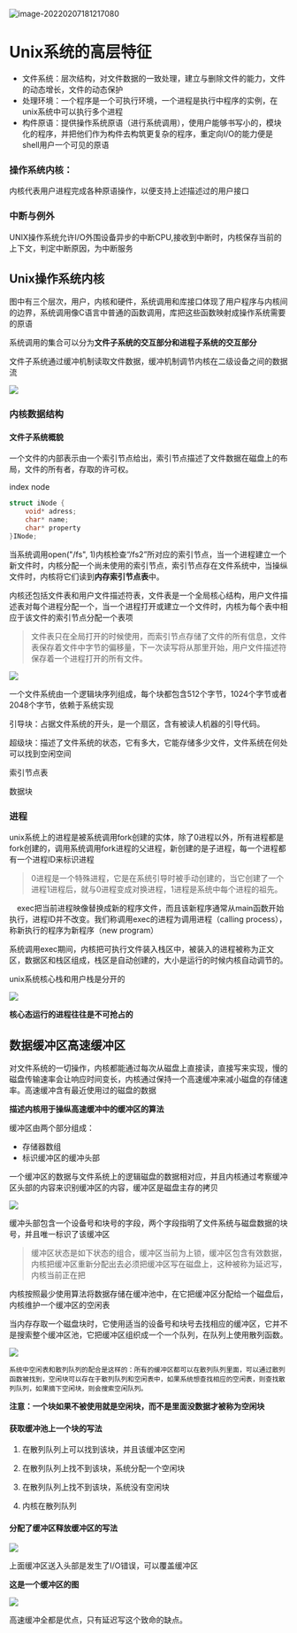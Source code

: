 ![image-20220207181217080](C:\Users\26583\AppData\Roaming\Typora\typora-user-images\image-20220207181217080.png)



# Unix系统的高层特征

* 文件系统：层次结构，对文件数据的一致处理，建立与删除文件的能力，文件的动态增长，文件的动态保护
* 处理环境：一个程序是一个可执行环境，一个进程是执行中程序的实例，在unix系统中可以执行多个进程
* 构件原语：提供操作系统原语（进行系统调用），使用户能够书写小的，模块化的程序，并把他们作为构件去构筑更复杂的程序，重定向I/O的能力便是shell用户一个可见的原语

### 操作系统内核：

内核代表用户进程完成各种原语操作，以便支持上述描述过的用户接口

### 中断与例外

UNIX操作系统允许I/O外围设备异步的中断CPU,接收到中断时，内核保存当前的上下文，判定中断原因，为中断服务



## Unix操作系统内核

图中有三个层次，用户，内核和硬件，系统调用和库接口体现了用户程序与内核间的边界，系统调用像C语言中普通的函数调用，库把这些函数映射成操作系统需要的原语

系统调用的集合可以分为**文件子系统的交互部分和进程子系统的交互部分**

文件子系统通过缓冲机制读取文件数据，缓冲机制调节内核在二级设备之间的数据流

![](D:\document\postgraduate\note\pic\os1.png)

### 内核数据结构

#### 文件子系统概貌

一个文件的内部表示由一个索引节点给出，索引节点描述了文件数据在磁盘上的布局，文件的所有者，存取的许可权。

index node

```c
struct iNode {
    void* adress;
    char* name;
    char* property
}INode;
```

当系统调用open("/fs", 1)内核检查“/fs2”所对应的索引节点，当一个进程建立一个新文件时，内核分配一个尚未使用的索引节点，索引节点存在文件系统中，当操纵文件时，内核将它们读到**内存索引节点表**中。

内核还包括文件表和用户文件描述符表，文件表是一个全局核心结构，用户文件描述表对每个进程分配一个，当一个进程打开或建立一个文件时，内核为每个表中相应于该文件的索引节点分配一个表项

> 文件表只在全局打开的时候使用，而索引节点存储了文件的所有信息，文件表保存着文件中字节的偏移量，下一次读写将从那里开始，用户文件描述符保存着一个进程打开的所有文件。

![](../pic/os2.png)



一个文件系统由一个逻辑块序列组成，每个块都包含512个字节，1024个字节或者2048个字节，依赖于系统实现

引导块：占据文件系统的开头，是一个扇区，含有被读人机器的引导代码。

超级块：描述了文件系统的状态，它有多大，它能存储多少文件，文件系统在何处可以找到空闲空间

索引节点表

数据块

### 进程

unix系统上的进程是被系统调用fork创建的实体，除了0进程以外，所有进程都是fork创建的，调用系统调用fork进程的父进程，新创建的是子进程，每一个进程都有一个进程ID来标识进程

> 0进程是一个特殊进程，它是在系统引导时被手动创建的，当它创建了一个进程1进程后，就与0进程变成对换进程，1进程是系统中每个进程的祖先。

　exec把当前进程映像替换成新的程序文件，而且该新程序通常从main函数开始执行，进程ID并不改变。我们称调用exec的进程为调用进程（calling process），称新执行的程序为新程序（new program）

系统调用exec期间，内核把可执行文件装入栈区中，被装入的进程被称为正文区，数据区和栈区组成，栈区是自动创建的，大小是运行的时候内核自动调节的。

unix系统核心栈和用户栈是分开的

![](../pic/os3.png)

**核心态运行的进程往往是不可抢占的**

## 数据缓冲区高速缓冲区

对文件系统的一切操作，内核都能通过每次从磁盘上直接读，直接写来实现，慢的磁盘传输速率会让响应时间变长，内核通过保持一个高速缓冲来减小磁盘的存储速率。高速缓冲含有最近使用过的磁盘的数据

**描述内核用于操纵高速缓冲中的缓冲区的算法**

缓冲区由两个部分组成：

* 存储器数组
* 标识缓冲区的缓冲头部

一个缓冲区的数据与文件系统上的逻辑磁盘的数据相对应，并且内核通过考察缓冲区头部的内容来识别缓冲区的内容，缓冲区是磁盘主存的拷贝

![](../pic/os4.png)

缓冲头部包含一个设备号和块号的字段，两个字段指明了文件系统与磁盘数据的块号，并且唯一标识了该缓冲区

> 缓冲区状态是如下状态的组合，缓冲区当前为上锁，缓冲区包含有效数据，内核把缓冲区重新分配出去必须把缓冲区写在磁盘上，这种被称为延迟写，内核当前正在把

内核按照最少使用算法将数据存储在缓冲池中，在它把缓冲区分配给一个磁盘后，内核维护一个缓冲区的空闲表

当内存存取一个磁盘块时，它使用适当的设备号和块号去找相应的缓冲区，它并不是搜索整个缓冲区池，它把缓冲区组织成一个一个队列，在队列上使用散列函数。

![](../pic/os5.png)

```
系统中空闲表和散列队列的配合是这样的：所有的缓冲区都可以在散列队列里面，可以通过散列函数被找到，空闲块可以存在于散列队列和空闲表中，如果系统想查找相应的空闲表，则查找散列队列，如果摘下空闲块，则会搜索空闲队列。
```

**注意：一个块如果不被使用就是空闲块，而不是里面没数据才被称为空闲块**

#### 获取缓冲池上一个块的写法

1. 在散列队列上可以找到该块，并且该缓冲区空闲

2. 在散列队列上找不到该块，系统分配一个空闲块
3. 在散列队列上找不到该块，系统没有空闲块
4. 内核在散列队列

#### 分配了缓冲区释放缓冲区的写法

![](../pic/os7.png)

上面缓冲区送入头部是发生了I/O错误，可以覆盖缓冲区

**这是一个缓冲区的图**

![](../pic/os8.png)

高速缓冲全都是优点，只有延迟写这个致命的缺点。